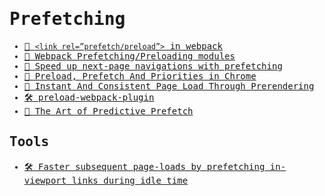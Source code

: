 <samp>

# Prefetching

- [📝 `<link rel=”prefetch/preload”>` in webpack](https://medium.com/webpack/link-rel-prefetch-preload-in-webpack-51a52358f84c)
- [📝 Webpack Prefetching/Preloading modules](https://webpack.js.org/guides/code-splitting/#prefetchingpreloading-modules)
- [📝 Speed up next-page navigations with prefetching](https://dev.to/addyosmani/speed-up-next-page-navigations-with-prefetching-4285)
- [📝 Preload, Prefetch And Priorities in Chrome](https://medium.com/reloading/preload-prefetch-and-priorities-in-chrome-776165961bbf)
- [📝 Instant And Consistent Page Load Through Prerendering](https://developers.cyberagent.co.jp/blog/archives/37264/)
- [🛠 preload-webpack-plugin](https://github.com/GoogleChromeLabs/preload-webpack-plugin)
- [🎥 The Art of Predictive Prefetch](https://www.youtube.com/watch?v=UwjzFGCAuLw)

## Tools

- [🛠 Faster subsequent page-loads by prefetching in-viewport links during idle time](https://github.com/GoogleChromeLabs/quicklink)

</samp>
